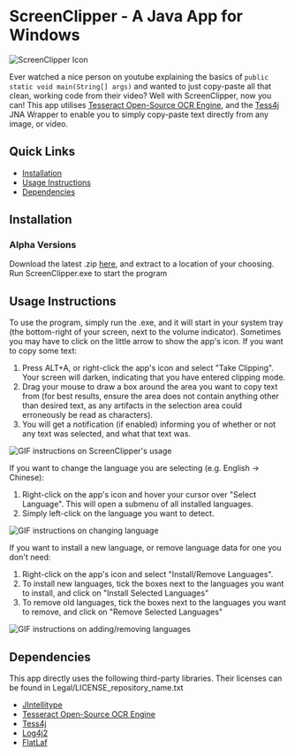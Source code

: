 # ScreenClipper - A Java App for Windows
![ScreenClipper Icon](https://user-images.githubusercontent.com/43889196/170592683-87aeac61-e90e-47c9-bec6-8e949ba89a83.png)

Ever watched a nice person on youtube explaining the basics of ```public static void main(String[] args)``` and wanted to just copy-paste all that clean, working code from their video?  Well with ScreenClipper, now you can! This app utilises [Tesseract Open-Source OCR Engine](https://github.com/tesseract-ocr/tesseract), and the [Tess4j](https://github.com/nguyenq/tess4j) JNA Wrapper to enable you to simply copy-paste text directly from any image, or video. 

## Quick Links
- [Installation](https://github.com/JSanders02/ScreenClipper/edit/master/README.md#installation)
- [Usage Instructions](https://github.com/JSanders02/ScreenClipper/edit/master/README.md#usage-instructions)
- [Dependencies](https://github.com/JSanders02/ScreenClipper/edit/master/README.md#dependencies)

## Installation
### Alpha Versions
Download the latest .zip [here](https://github.com/JSanders02/ScreenClipper/releases/download/v0.2.0-alpha/screenclipper__v_0_2_0_alpha.zip), and extract to a location of your choosing. Run ScreenClipper.exe to start the program

## Usage Instructions
To use the program, simply run the .exe, and it will start in your system tray (the bottom-right of your screen, next to the volume indicator). Sometimes you may have to click on the little arrow to show the app's icon.
If you want to copy some text:
1) Press ALT+A, or right-click the app's icon and select "Take Clipping". Your screen will darken, indicating that you have entered clipping mode.
2) Drag your mouse to draw a box around the area you want to copy text from (for best results, ensure the area does not contain anything other than desired text, as any artifacts in the selection area could erroneously be read as characters).
3) You will get a notification (if enabled) informing you of whether or not any text was selected, and what that text was.

![GIF instructions on ScreenClipper's usage](https://user-images.githubusercontent.com/43889196/170685345-d3314ee0-d5b8-43a8-820f-f6a8c8e40687.gif)

If you want to change the language you are selecting (e.g. English -> Chinese):
1) Right-click on the app's icon and hover your cursor over "Select Language". This will open a submenu of all installed languages.
2) Simply left-click on the language you want to detect.

![GIF instructions on changing language](https://user-images.githubusercontent.com/43889196/170592429-551334f2-57ff-4322-8ffd-e10e3334e090.gif)

If you want to install a new language, or remove language data for one you don't need:
1) Right-click on the app's icon and select "Install/Remove Languages".
2) To install new languages, tick the boxes next to the languages you want to install, and click on "Install Selected Languages"
3) To remove old languages, tick the boxes next to the languages you want to remove, and click on "Remove Selected Languages"

![GIF instructions on adding/removing languages](https://user-images.githubusercontent.com/43889196/170687998-a49037a5-199b-4c9f-97ba-98c06a11d74f.gif)

## Dependencies
This app directly uses the following third-party libraries. Their licenses can be found in Legal/LICENSE_repository_name.txt
- [JIntellitype](https://github.com/melloware/jintellitype)
- [Tesseract Open-Source OCR Engine](https://github.com/tesseract-ocr/tesseract)
- [Tess4j](https://github.com/nguyenq/tess4j)
- [Log4j2](https://github.com/apache/logging-log4j2)
- [FlatLaf](https://github.com/JFormDesigner/FlatLaf)
